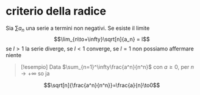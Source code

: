 # criterio della radice
Sia $\sum a_n$ una serie a termini non negativi. Se esiste il limite
$$\lim_{n\to+\infty}\sqrt[n]{a_n} = l$$ se $l > 1$ la serie diverge, se $l < 1$ converge, se $l = 1$ non possiamo affermare niente

>[!esempio]
>Data $\sum_{n=1}^\infty\frac{a^n}{n^n}$ con $a\geq0$, per $n\to+\infty$ so ja
>
$$\sqrt[n]{\frac{a^n}{n^n}}=\frac{a}{n}\to0$$
